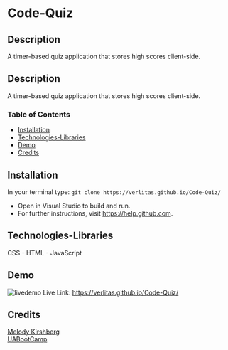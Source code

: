 # Code-Quiz
## Description
A timer-based quiz application that stores high scores client-side.

## Description
A timer-based quiz application that stores high scores client-side.

### Table of Contents
* [Installation](#installation)
* [Technologies-Libraries](#technologies-libraries)
* [Demo](#demo)
* [Credits](#credits)

## Installation
In your terminal type:
```git clone https://verlitas.github.io/Code-Quiz/```
* Open in Visual Studio to build and run.
* For further instructions, visit https://help.github.com.

## Technologies-Libraries
CSS - HTML - JavaScript

## Demo
![livedemo](img/codequiz.gif)
Live Link: https://verlitas.github.io/Code-Quiz/

## Credits
[Melody Kirshberg](https://github.com/verlitas)  
[UABootCamp](https://bootcamp.ce.arizona.edu/coding/)  
